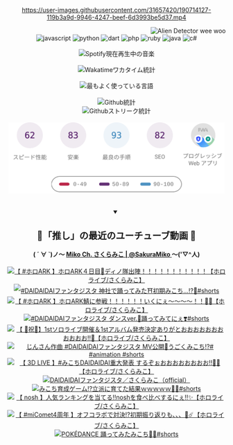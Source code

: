 <!-- START: HERO IMAGE GIF ////////// ////////// ////////// -->
<!-- <img src="@/../assets/img/gaming/ghost-of-tsushima.gif" width="100%"  alt="nellyXinwei's Hero Gif Image"/> -->
<!-- END: HERO IMAGE GIF ////////// ////////// ////////// -->

<div align="center" >  
  
<!-- START:ワンピース 第1015話「ルフィはRED ROCを使う」 -->
<https://user-images.githubusercontent.com/31657420/190714127-119b3a9d-9946-4247-beef-6d3993be5d37.mp4>
<!-- END:ワンピース 第1015話「ルフィはRED ROCを使う」 -->

<!-- START:VISITOR COUNTER -->
<div width="100%" align="right">
<img src="https://komarev.com/ghpvc/?username=nellyXinwei&label=🛸&color=grey&style=for-the-badge&labelcolor=ffffff" alt="Alien Detector wee woo"/>
</div>
<!-- END:VISITOR COUNTER -->

<!-- START: PROGRAMMING LANGUAGES -->
<!-- 色彩 Color Scheme:
#961E3A, #8A0D42, #5A0640, #4F265E, #2B355A, #3E759B, #CC4246,
#BB2649, #AD1052, #700750, #633075, #364270, #4E92C2, #FF5357
Sauce: https://www.webcreatorbox.com/inspiration/pantone-2023
-->

<img src="https://img.shields.io/badge/javascript%20-%23BB2649.svg?&style=for-the-badge&logo=javascript&logoColor=white&labelColor=961E3A" alt="javascript"/>
<img src="https://img.shields.io/badge/python%20-%23AD1052.svg?&style=for-the-badge&logo=python&logoColor=white&labelColor=8A0D42" alt="python" />
<img src="https://img.shields.io/badge/dart%20-%23700750.svg?&style=for-the-badge&logo=dart&logoColor=white&labelColor=5A0640" alt="dart"/>
<img src="https://img.shields.io/badge/php%20-%23633075.svg?&style=for-the-badge&logo=php&logoColor=white&labelColor=4F265E" alt="php"/>
<img src="https://img.shields.io/badge/ruby%20-%23364270.svg?&style=for-the-badge&logo=ruby&logoColor=white&labelColor=2B355A" alt="ruby"/>
<img src="https://img.shields.io/badge/java%20-%234E92C2.svg?&style=for-the-badge&logo=openjdk&logoColor=white&labelColor=3E759B" alt="java"/>
<img src="https://img.shields.io/badge/c%23-%23FF5357.svg?style=for-the-badge&logo=c-sharp&logoColor=white&labelColor=CC4246" alt="c#"/>  
<!-- END: PROGRAMMING LANGUAGES -->

<br>
<br>

<!-- START: MUSIC STATUS -->
  <!-- <a href="https://newojima-gsrs-20220114.vercel.app/api/now-playing?open">
    <img src="https://newojima-gsrs-20220114.vercel.app/api/now-playing" alt="Spotify現在再生中の音楽">
  </a> -->
  <img src="https://newojima-grss-20230114.vercel.app/api/spotify?border_color=transparent" alt="Spotify現在再生中の音楽" width="280px">
<!-- END: MUSIC STATUS -->

<br>
<br>

<!-- START: GITHUB STATUS -->
<!-- 色彩 Color Scheme:  #BB2649, #AD1052, #700750, #633075 -->
<img align="center" src="https://newojima-grs-20230109.vercel.app/api/wakatime?username=newojima&layout=compact&langs_count=10&locale=ja&hide_title=false&title_color=fff&hide_border=true&text_color=fff&bg_color=BB2649,BB2649,633075,633075&hide=other,css,html,bash,xml,git%20config,makefile,properties,yaml,markdown,text,json,jsx" alt="Wakatimeワカタイム統計" width="500px"/>

<br>
<br>

<!-- 色彩 Color Scheme:  #633075, #364270, #4E92C2 -->
  <img align="center" src="https://newojima-grs-20230109.vercel.app/api/top-langs?username=newojima&layout=compact&text_color=fff&icon_color=fff&hide_border=true&&locale=ja&hide_title=false&title_color=fff&include_all_commits=true&card_width=445&langs_count=11&hide=c%23,powershell,shaderlab,hlsl,makefile,jupyter%20notebook,python,html,css,shell,batchfile,less,liquid,hack,scss&bg_color=4F265E,633075,4E92C2" alt="最もよく使っている言語" width="500px"/>

<br>
<br>

<!-- 色彩 Color Scheme:  #4E92C2, #FF5357 -->
  <img align="center" src="https://newojima-grs-20230109.vercel.app/api?username=newojima&rank_icon=github&show_icons=true&&locale=ja&title_color=fff&text_color=fff&icon_color=fff&hide_border=true&hide_title=false&count_private=true&include_all_commits=true&card_width=495&disable_animations=true&bg_color=4E92C2,4E92C2,FF5357" alt="Github統計" width="500px"/>

<br>

<img align="center" src="https://streak-stats.demolab.com?user=newojima&theme=dark&hide_border=true&locale=ja&ring=BB2649&stroke=222222&background=151515&sideLabels=BB2649&currStreakLabel=ffffff&border=BB2649&fire=FF5357&currStreakNum=ffffff&sideNums=FF5357&dates=ffffff" alt="Githubストリーク統計" width="500px"/>

<br>
<br>

  <img align="center" width="500px" src="@/../assets/img/page-insights.svg" alt="Githubページの洞察"/>
  
</div>
<!-- END: GITHUB STATUS -->

<br>
<br>

<div align="center">
<details open>
  <summary>

  </summary>

  <h2 align="center">🌸「推し」の最近のユーチューブ動画 🌸</h2>
  <h4>
  ( ´ ∀ `)ノ～ 
  <a href="https://www.youtube.com/@SakuraMiko">Miko Ch. さくらみこ | @SakuraMiko
  </a>
   ～('▽^人)
  </h4>

  <!-- BEGIN YOUTUBE-CARDS -->
<a href="https://www.youtube.com/watch?v=f-Cs8g_W4TU"><img src="https://ytcards.demolab.com/?id=f-Cs8g_W4TU&title=%E3%80%90+%23%E3%83%9B%E3%83%ADARK+%E3%80%91%E3%83%9B%E3%83%ADARK%EF%BC%94%E6%97%A5%E7%9B%AE%F0%9F%A6%96%E3%83%87%E3%82%A3%E3%83%8E%E9%9A%8A%E5%87%BA%E9%99%A3%EF%BC%81%EF%BC%81%EF%BC%81%EF%BC%81%EF%BC%81%EF%BC%81%EF%BC%81%EF%BC%81%EF%BC%81%EF%BC%81%EF%BC%81%E3%80%90%E3%83%9B%E3%83%AD%E3%83%A9%E3%82%A4%E3%83%96%2F%E3%81%95%E3%81%8F%E3%82%89%E3%81%BF%E3%81%93%E3%80%91&lang=ja&timestamp=1721977648&background_color=%230d1117&title_color=%23ffffff&stats_color=%23dedede&max_title_lines=1&width=187&border_radius=5&duration=0" alt="【 #ホロARK 】ホロARK４日目🦖ディノ隊出陣！！！！！！！！！！！【ホロライブ/さくらみこ】" title="【 #ホロARK 】ホロARK４日目🦖ディノ隊出陣！！！！！！！！！！！【ホロライブ/さくらみこ】"></a>
<a href="https://www.youtube.com/watch?v=-C1-8t7ay28"><img src="https://ytcards.demolab.com/?id=-C1-8t7ay28&title=%23DAIDAIDAI%E3%83%95%E3%82%A1%E3%83%B3%E3%82%BF%E3%82%B8%E3%82%B9%E3%82%BF+%E7%A5%9E%E7%A4%BE%E3%81%A7%E8%B8%8A%E3%81%A3%E3%81%A6%E3%81%BF%E3%81%9F%E2%9B%A9%EF%B8%8F%E5%88%9D%E6%9C%9F%E3%81%BF%E3%81%93%E3%81%A1%E2%80%A6%E2%81%89%EF%B8%8F%F0%9F%91%80%23shorts&lang=ja&timestamp=1721898000&background_color=%230d1117&title_color=%23ffffff&stats_color=%23dedede&max_title_lines=1&width=187&border_radius=5&duration=19" alt="#DAIDAIDAIファンタジスタ 神社で踊ってみた⛩️初期みこち…⁉️👀#shorts" title="#DAIDAIDAIファンタジスタ 神社で踊ってみた⛩️初期みこち…⁉️👀#shorts"></a>
<a href="https://www.youtube.com/watch?v=dO-KAUhcUHk"><img src="https://ytcards.demolab.com/?id=dO-KAUhcUHk&title=%E3%80%90+%23%E3%83%9B%E3%83%ADARK+%E3%80%91%E3%83%9B%E3%83%ADARK%E9%AF%96%E3%81%AB%E5%8F%82%E6%88%A6%EF%BC%81%EF%BC%81%EF%BC%81%EF%BC%81%EF%BC%81%EF%BC%81%E3%81%84%E3%81%8F%E3%81%AB%E3%81%87%EF%BD%9E%EF%BD%9E%EF%BD%9E%EF%BD%9E%EF%BC%81%EF%BC%81%F0%9F%A6%96%F0%9F%94%A5%E3%80%90%E3%83%9B%E3%83%AD%E3%83%A9%E3%82%A4%E3%83%96%2F%E3%81%95%E3%81%8F%E3%82%89%E3%81%BF%E3%81%93%E3%80%91&lang=ja&timestamp=1721844450&background_color=%230d1117&title_color=%23ffffff&stats_color=%23dedede&max_title_lines=1&width=187&border_radius=5&duration=27441" alt="【 #ホロARK 】ホロARK鯖に参戦！！！！！！いくにぇ～～～～！！🦖🔥【ホロライブ/さくらみこ】" title="【 #ホロARK 】ホロARK鯖に参戦！！！！！！いくにぇ～～～～！！🦖🔥【ホロライブ/さくらみこ】"></a>
<a href="https://www.youtube.com/watch?v=dt0gXquxVcY"><img src="https://ytcards.demolab.com/?id=dt0gXquxVcY&title=%23DAIDAIDAI%E3%83%95%E3%82%A1%E3%83%B3%E3%82%BF%E3%82%B8%E3%82%B9%E3%82%BF+%E3%83%80%E3%83%B3%E3%82%B9ver.%F0%9F%8C%9F%E8%B8%8A%E3%81%A3%E3%81%A6%E3%81%BF%E3%81%A6%E3%81%AB%E3%81%87%E2%9D%A3%EF%B8%8F%23shorts&lang=ja&timestamp=1721725596&background_color=%230d1117&title_color=%23ffffff&stats_color=%23dedede&max_title_lines=1&width=187&border_radius=5&duration=28" alt="#DAIDAIDAIファンタジスタ ダンスver.🌟踊ってみてにぇ❣️#shorts" title="#DAIDAIDAIファンタジスタ ダンスver.🌟踊ってみてにぇ❣️#shorts"></a>
<a href="https://www.youtube.com/watch?v=d8fJCQKaVuU"><img src="https://ytcards.demolab.com/?id=d8fJCQKaVuU&title=%E3%80%90+%F0%9F%8C%B8%E7%A5%9D%F0%9F%8C%B8%E3%80%911st%E3%82%BD%E3%83%AD%E3%83%A9%E3%82%A4%E3%83%96%E9%96%8B%E5%82%AC%EF%BC%861st%E3%82%A2%E3%83%AB%E3%83%90%E3%83%A0%E7%99%BA%E5%A3%B2%E6%B1%BA%E5%AE%9A%E3%81%82%E3%82%8A%E3%81%8C%E3%81%A8%E3%81%8A%E3%81%8A%E3%81%8A%E3%81%8A%E3%81%8A%E3%81%8A%E3%81%8A%E3%81%8A%E3%81%8A%E3%81%8A%E3%81%8A%E2%80%BC%F0%9F%8E%89%E3%80%90%E3%83%9B%E3%83%AD%E3%83%A9%E3%82%A4%E3%83%96%2F%E3%81%95%E3%81%8F%E3%82%89%E3%81%BF%E3%81%93%E3%80%91&lang=ja&timestamp=1721662919&background_color=%230d1117&title_color=%23ffffff&stats_color=%23dedede&max_title_lines=1&width=187&border_radius=5&duration=12437" alt="【 🌸祝🌸】1stソロライブ開催＆1stアルバム発売決定ありがとおおおおおおおおおおお‼🎉【ホロライブ/さくらみこ】" title="【 🌸祝🌸】1stソロライブ開催＆1stアルバム発売決定ありがとおおおおおおおおおおお‼🎉【ホロライブ/さくらみこ】"></a>
<a href="https://www.youtube.com/watch?v=0l7PiNydrqA"><img src="https://ytcards.demolab.com/?id=0l7PiNydrqA&title=%E3%81%98%E3%82%93%E3%81%95%E3%82%93%E4%BD%9C%E6%9B%B2+%23DAIDAIDAI%E3%83%95%E3%82%A1%E3%83%B3%E3%82%BF%E3%82%B8%E3%82%B9%E3%82%BF+MV%E5%85%AC%E9%96%8B%F0%9F%8C%9F%E3%81%86%E3%81%94%E3%81%8F%E3%81%BF%E3%81%93%E3%81%A1%E2%81%89%EF%B8%8F%23+%23animation+%23shorts&lang=ja&timestamp=1721646215&background_color=%230d1117&title_color=%23ffffff&stats_color=%23dedede&max_title_lines=1&width=187&border_radius=5&duration=34" alt="じんさん作曲 #DAIDAIDAIファンタジスタ MV公開🌟うごくみこち⁉️# #animation #shorts" title="じんさん作曲 #DAIDAIDAIファンタジスタ MV公開🌟うごくみこち⁉️# #animation #shorts"></a>
<a href="https://www.youtube.com/watch?v=lJLs49hA84g"><img src="https://ytcards.demolab.com/?id=lJLs49hA84g&title=%E3%80%90+3D+LIVE+%E3%80%91%23%E3%81%BF%E3%81%93%E3%81%A1DAIDAIDAI%E9%87%8D%E5%A4%A7%E7%99%BA%E8%A1%A8+%E3%81%99%E3%82%8B%E3%81%9E%E3%81%89%E3%81%8A%E3%81%8A%E3%81%8A%E3%81%8A%E3%81%8A%E3%81%8A%E3%81%8A%E3%81%8A%E2%80%BC%F0%9F%8C%B8%F0%9F%8E%89%E3%80%90%E3%83%9B%E3%83%AD%E3%83%A9%E3%82%A4%E3%83%96%2F%E3%81%95%E3%81%8F%E3%82%89%E3%81%BF%E3%81%93%E3%80%91&lang=ja&timestamp=1721563538&background_color=%230d1117&title_color=%23ffffff&stats_color=%23dedede&max_title_lines=1&width=187&border_radius=5&duration=3847" alt="【 3D LIVE 】#みこちDAIDAIDAI重大発表 するぞぉおおおおおおおお‼🌸🎉【ホロライブ/さくらみこ】" title="【 3D LIVE 】#みこちDAIDAIDAI重大発表 するぞぉおおおおおおおお‼🌸🎉【ホロライブ/さくらみこ】"></a>
<a href="https://www.youtube.com/watch?v=7wEkDdBa4QQ"><img src="https://ytcards.demolab.com/?id=7wEkDdBa4QQ&title=DAIDAIDAI%E3%83%95%E3%82%A1%E3%83%B3%E3%82%BF%E3%82%B8%E3%82%B9%E3%82%BF%EF%BC%8F%E3%81%95%E3%81%8F%E3%82%89%E3%81%BF%E3%81%93%EF%BC%88official%EF%BC%89&lang=ja&timestamp=1721563506&background_color=%230d1117&title_color=%23ffffff&stats_color=%23dedede&max_title_lines=1&width=187&border_radius=5&duration=230" alt="DAIDAIDAIファンタジスタ／さくらみこ（official）" title="DAIDAIDAIファンタジスタ／さくらみこ（official）"></a>
<a href="https://www.youtube.com/watch?v=PiMmEU5apvI"><img src="https://ytcards.demolab.com/?id=PiMmEU5apvI&title=%E3%81%BF%E3%81%93%E3%81%A1%E8%82%B2%E6%88%90%E3%82%B2%E3%83%BC%E3%83%A0%E2%81%89%EF%B8%8F%E7%AB%8B%E6%B4%BE%E3%81%AB%E8%82%B2%E3%81%A6%E3%81%9F%E7%B5%90%E6%9E%9C%EF%BD%97%EF%BD%97%EF%BD%97%EF%BD%97%EF%BD%97%F0%9F%92%B8%F0%9F%8C%B8%23shorts&lang=ja&timestamp=1721444415&background_color=%230d1117&title_color=%23ffffff&stats_color=%23dedede&max_title_lines=1&width=187&border_radius=5&duration=51" alt="みこち育成ゲーム⁉️立派に育てた結果ｗｗｗｗｗ💸🌸#shorts" title="みこち育成ゲーム⁉️立派に育てた結果ｗｗｗｗｗ💸🌸#shorts"></a>
<a href="https://www.youtube.com/watch?v=w626geQaDF4"><img src="https://ytcards.demolab.com/?id=w626geQaDF4&title=%E3%80%90+nosh+%E3%80%91%E4%BA%BA%E6%B0%97%E3%83%A9%E3%83%B3%E3%82%AD%E3%83%B3%E3%82%B0%E3%82%92%E5%BD%93%E3%81%A6%E3%82%8B%E2%80%BCnosh%E3%82%92%E9%A3%9F%E3%81%B9%E6%AF%94%E3%81%B9%E3%81%99%E3%82%8B%E3%81%AB%E3%81%87%E2%80%BC%E2%9C%A8%E3%80%90%E3%83%9B%E3%83%AD%E3%83%A9%E3%82%A4%E3%83%96%2F%E3%81%95%E3%81%8F%E3%82%89%E3%81%BF%E3%81%93%E3%80%91&lang=ja&timestamp=1721429259&background_color=%230d1117&title_color=%23ffffff&stats_color=%23dedede&max_title_lines=1&width=187&border_radius=5&duration=4805" alt="【 nosh 】人気ランキングを当てる‼noshを食べ比べするにぇ‼✨【ホロライブ/さくらみこ】" title="【 nosh 】人気ランキングを当てる‼noshを食べ比べするにぇ‼✨【ホロライブ/さくらみこ】"></a>
<a href="https://www.youtube.com/watch?v=1tUL-AI4U-s"><img src="https://ytcards.demolab.com/?id=1tUL-AI4U-s&title=%E3%80%90+%23miComet4%E5%91%A8%E5%B9%B4+%E3%80%91%E3%82%AA%E3%83%95%E3%82%B3%E3%83%A9%E3%83%9C%E3%81%A7%E5%AF%BE%E6%B1%BA%E2%81%89%EF%B8%8F%E5%88%9D%E6%9C%9F%E6%8C%AF%E3%82%8A%E8%BF%94%E3%82%8A%E3%82%82%E3%80%81%E3%80%81%E3%80%81%F0%9F%8C%B8%E2%98%84%EF%B8%8F%E3%80%90%E3%83%9B%E3%83%AD%E3%83%A9%E3%82%A4%E3%83%96%2F%E3%81%95%E3%81%8F%E3%82%89%E3%81%BF%E3%81%93%E3%80%91&lang=ja&timestamp=1721397604&background_color=%230d1117&title_color=%23ffffff&stats_color=%23dedede&max_title_lines=1&width=187&border_radius=5&duration=6463" alt="【 #miComet4周年 】オフコラボで対決⁉️初期振り返りも、、、🌸☄️【ホロライブ/さくらみこ】" title="【 #miComet4周年 】オフコラボで対決⁉️初期振り返りも、、、🌸☄️【ホロライブ/さくらみこ】"></a>
<a href="https://www.youtube.com/watch?v=UeZSXhGxCLg"><img src="https://ytcards.demolab.com/?id=UeZSXhGxCLg&title=POK%C3%89DANCE+%E8%B8%8A%E3%81%A3%E3%81%A6%E3%81%BF%E3%81%9F%E3%81%BF%E3%81%93%E3%81%A1%F0%9F%8C%B8%F0%9F%95%BA%23shorts&lang=ja&timestamp=1721271616&background_color=%230d1117&title_color=%23ffffff&stats_color=%23dedede&max_title_lines=1&width=187&border_radius=5&duration=23" alt="POKÉDANCE 踊ってみたみこち🌸🕺#shorts" title="POKÉDANCE 踊ってみたみこち🌸🕺#shorts"></a>
<!-- END YOUTUBE-CARDS -->

</div>
  
</details>
